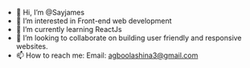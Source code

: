 - 👋 Hi, I’m @Sayjames
- 👀 I’m interested in Front-end web development
- 🌱 I’m currently learning ReactJs
- 💞️ I’m looking to collaborate on building user friendly and responsive websites.
- 📫 How to reach me: Email: agboolashina3@gmail.com 

<!---
Sayjames/Sayjames is a ✨ special ✨ repository because its `README.md` (this file) appears on your GitHub profile.
You can click the Preview link to take a look at your changes.
--->
